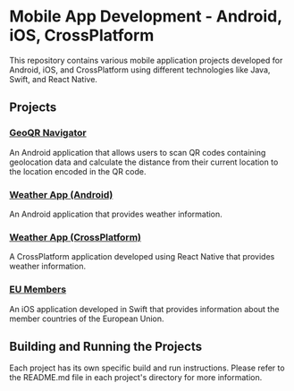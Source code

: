 # Mobile App Development - Android, iOS, CrossPlatform

This repository contains various mobile application projects developed for Android, iOS, and CrossPlatform using different technologies like Java, Swift, and React Native.

## Projects

### [GeoQR Navigator](Android-Java-GeoQRNavigator-2023/README.md)

An Android application that allows users to scan QR codes containing geolocation data and calculate the distance from their current location to the location encoded in the QR code.

### [Weather App (Android)](Android-Java-WeatherApp-2023/README.md)

An Android application that provides weather information.

### [Weather App (CrossPlatform)](CrossPlatform-ReactNative-WeatherApp-2023/README.md)

A CrossPlatform application developed using React Native that provides weather information.

### [EU Members](iOS-Swift-EUMembers-2023/README.md)

An iOS application developed in Swift that provides information about the member countries of the European Union.

## Building and Running the Projects

Each project has its own specific build and run instructions. Please refer to the README.md file in each project's directory for more information.
